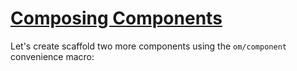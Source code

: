 # [Composing Components](http://facebook.github.io/react/docs/tutorial.html#composing-components)

Let's create scaffold two more components using the `om/component`
convenience macro:
